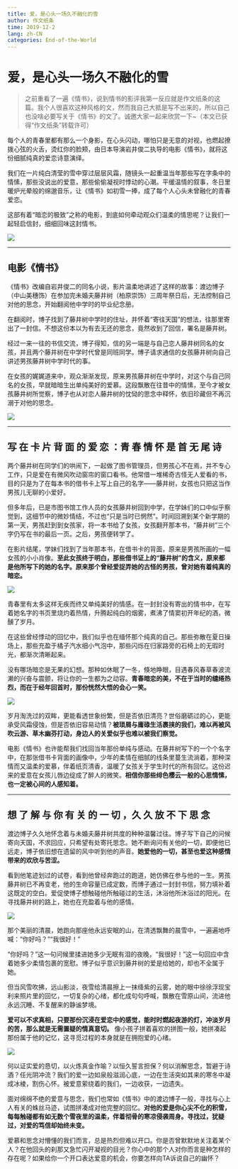 ```yaml
---
title: 爱，是心头一场久不融化的雪
author: 作文纸条
time: 2019-12-2
lang: zh-CN
categories: End-of-the-World
---
```


# 爱，是心头一场久不融化的雪

> 之前重看了一遍《情书》，说到情书的影评我第一反应就是作文纸条的这篇。我个人很喜欢这种风格的文，然而我自己大抵是写不出来的，所以自己也没啥必要写关于《情书》的文了。诚邀大家一起来欣赏一下~（本文已获得“作文纸条”转载许可）

每个人的青春里都有那么一个身影，在心头闪动，哪怕只是无意的对视，也燃起撩拨心弦的火舌，烫红你的脸颊，由日本导演岩井俊二执导的电影《情书》，就将这份细腻纯真的爱恋诗意演绎。

我们在一片纯白清莹的雪中穿过层层风霜，随镜头一起重温当年那些写在字条中的情愫，那些没说出的爱意，那些偷偷凝视时悸动的心潮。平缓温情的叙事，冬日里暖炉光晕般的绵邈音乐，让《情书》如初雪一捧，成了每个人心头未曾融化的青春爱恋。

这部有着“暗恋的极致”之称的电影，到底如何牵动观众们温柔的情思呢？让我们一起轻启信封，细细回味这封情书。

<img src="https://pic1.zhimg.com/80/v2-b3bb2a6676cd4a5089a81f137e5c41e8_720w.jpg"/>

----

## 电影《情书》

《情书》改编自岩井俊二的同名小说，影片温柔地讲述了这样的故事：渡边博子（中山美穗饰）在参加完未婚夫藤井树（柏原崇饰）三周年祭日后，无法控制自己对他的思念，开始翻阅他中学时的毕业纪念册。

在翻阅时，博子找到了藤井树中学时的住址，并怀着“寄往天国”的想法，往那里寄出了一封信。不想这份本以为有去无还的思念，竟然收到了回信，署名是藤井树。

经过一来一往的书信交流，博子得知，信的另一端是与自己恋人藤井树同名的女孩，并且两个藤井树在中学时代曾是同班同学。博子请求通信的女孩藤井树向自己讲述男孩藤井树中学时代的事。

在女孩的娓娓道来中，观众渐渐发现，原来男孩藤井树在中学时，对这个与自己同名的女孩，早就暗暗生出单纯美好的爱慕。这段飘散在往昔中的情愫，至今才被女孩藤井树所觉察，博子也从对恋人藤井树的忱恸的思念中释怀，依旧珍藏但不再沉溺于对他的思念。

<img src="https://pic3.zhimg.com/80/v2-fff0a379b8a2ca82c3c8aa9628c99c72_720w.jpg"/>

----

## 写 在 卡 片 背 面 的 爱 恋 ：青 春 情 怀 是 首 无 尾 诗　

两个藤井树在同学们的哄闹下，一起做了图书管理员，但男孩心不在焉，并不专心工作，只是爱在有微风吹动窗帘的窗口看书。他常借一堆稀奇古怪无人爱看的书，目的只是为了在每本书的借书卡上写上自己的名字——藤井树，女孩也只把这当作男孩儿无聊的小爱好。

但多年后，已是市图书馆工作人员的女孩藤井树回到中学，在学妹们的口中似乎察觉到，这细节中的微妙情结，不过也“只是当时已惘然”。时间回溯到某个新学期的第一天，男孩赶到到女孩家，将一本书给了女孩，女孩翻开那本书，“藤井树”三个字仍写在书的最后一页。之后，男孩便转学了。

在影片结尾，学妹们找到了当年那本书，在借书卡的背面，原来是男孩所画的一幅女孩的小小肖像。**至此女孩终于明白，那些借书证上的“藤井树”的含义，原来都是他所写下的她的名字。原来那个曾经爱捉弄她的古怪的男孩，曾对她有着纯真的暗恋。**

<img src="https://pic2.zhimg.com/80/v2-5d7d51e7e31ec6d884696d8a46cb9145_720w.jpg"/>

青春里有太多这样无疾而终又单纯美好的情感。在一封封没有寄出的情书中，在写着她名字的书页里烧灼着热情，升腾起纯白的烟雾，煮沸了情窦初开年纪的酒，微醺了岁月。

在这些曾经悸动的回忆中，我们似乎也在缅怀那个纯真的自己。那些弥散在夏日操场上，那些充盈于橘子汽水细小气泡中，那些闪烁在归家路旁的石椅上的无瑕时光，都渐次清晰起来。

没有哪场暗恋是无果的幻想。那种如休眠了一冬，倏地睁眼，目遇春风春草春波流濑的兴奋与震颤，将让你的一生都为之动容。**青春暗恋的美，不在于当时的缱绻热烈，而在于经年回首时，那份恍然大悟的会心一笑。**

<img src="https://pic3.zhimg.com/80/v2-516309a9a60f5efc5185683230d189c6_720w.jpg"/>

岁月淘洗过的双眸，更能看透世象纷繁，但是否依旧清亮？世俗磨砺过的心，更能承受风霜侵蚀，但是否依旧容易动情？**被琐屑与庸碌生活裹挟的我们，难以再被风吹云游、草木幽芬打动，身边人的关爱似乎也难以被我们察觉。**

电影《情书》也许能帮我们找回当年那份单纯与感动。在藤井树写下的一个个名字中，在那张借书卡背面的画像中，少年的柔情在细腻的线条里蔓生流淌着，那种深情而又温柔的爱慕，伴着纸页清香，温暖了女孩关于学生时代的所有回忆。这份迟来的爱意在女孩儿唇边绽成了醉人的微笑。**相信你那些绯色樱云一般的心思情愫，也一定被心间的人感知着。**

----

## 想 了 解 与 你 有 关 的 一 切 ，久 久 放 不 下 思 念　

渡边博子久久地怀念着与未婚夫藤井树共度的种种温馨过往。博子写下自己的问候寄向天国，不求回应，只希望有处寄托思念。她不断询问有关他的一切，即便他已远走，博子依旧想在遗留的风中听到他的声音。**她爱他的一切，甚至也爱这种感情带来的欢欣与苦涩。**

看到他笔迹划过的试卷，看到他曾经奔跑过的跑道，她仿佛在参与他的一生。男孩藤井树已不再变老，他的生命容量已成定数，而博子通过一封封书信，努力填补着这既定的空白。爱促使博子想触碰他所触碰过的生活，沐浴他所沐浴过的阳光。在寻找藤井树的路上，她也在充盈着与他的感情。

<img src="https://pic1.zhimg.com/80/v2-96014f2be1ff9b88175b90a0984392e4_720w.jpg"/>

那个美丽的清晨，她跑向那座他永远安眠的山，在清透飘舞的晨雪中，一遍遍地呼喊：“你好吗？”“我很好！”

“你好吗？”这一句问候里揉进她多少无眠有泪的夜晚，“我很好！”这一句回应中含着她多少柔情包裹的宽慰。博子似乎意识到藤井树的爱是给她的，却也不全属于她。

但当风雪吹拂，远山影淡，夜雪给清晨擦上一抹绛紫的云雾，她的眼中徐徐浮现宝利来照片里的回忆，一切复杂的心绪，都化成句句呼喊，飘散在雪原山间，流进他永远沉睡、不复醒来的静谧梦境。

**爱可以不求真相，只要那份沉浸在爱恋中的感觉，能时时燃起夜游的灯，冲淡岁月的苦，那么就是无需置疑的情真意切。** 像小孩子拼着喜欢的拼图一般，她拼凑起那份属于他的记忆，这寻觅过程的本身就是在拥抱爱的心绪。

<img src="https://pic4.zhimg.com/80/v2-d39b5cea1162dafb1d3167cf4ba6c5a7_720w.jpg"/>

何以证实爱的恳切，以火炼真金作喻？以恒久誓言担保？何以消解思念，暂避于诗酒？任光阴冲流？我们的爱一边如泉般滋润心底，一边在生活突如其来的寒冬中凝成冰棱，割伤心怀。被爱意萦绕着的我们，一边收获，一边遗失。

面对绵绵不绝的爱意与思念，我们也常如《情书》中的渡边博子一般，寻找与心上人有关的蛛丝马迹，试图拼凑成对他完整的回忆。**对他的爱是你心尖不化的积雪，每每触碰都有如无数个雪夜里的温柔，伴着彻骨的寒凉侵袭周身。寻找过，犹疑过，对爱的笃信却始终未变。**

爱慕和思念对懵懂的我们而言，总是热烈但难以开口。你是否曾默默地关注着某个人？在他回头的刹那又急忙闪开凝视的目光？你心中的那个人对你而言是种怎样的存在呢？如果给你一个开口表达爱意的机会，你要怎样向TA诉说自己的幽怀？